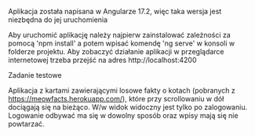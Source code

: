 Aplikacja została napisana w Angularze 17.2, więc taka wersja jest niezbędna do jej uruchomienia

Aby uruchomić aplikację należy najpierw zainstalować zależności za pomocą 'npm install' a potem wpisać komendę 'ng serve' w konsoli w folderze projektu. Aby zobaczyć działanie aplikacji w przeglądarce internetowej trzeba przejść na adres http://localhost:4200

Zadanie testowe 

Aplikacja z kartami zawierającymi losowe fakty o kotach (pobranych z https://meowfacts.herokuapp.com/), które przy scrollowaniu w dół dociągają się na bieżąco. W/w widok widoczny jest tylko po zalogowaniu. Logowanie odbywać ma się w dowolny sposób oraz wpisy mają się nie powtarzać.
